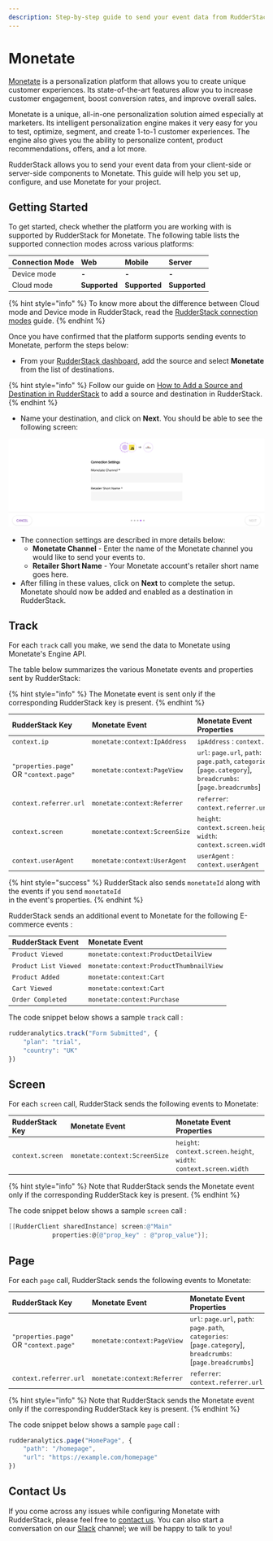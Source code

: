 ```yaml
---
description: Step-by-step guide to send your event data from RudderStack to Monetate.
---
```


# Monetate

[Monetate](https://monetate.com/) is a personalization platform that allows you to create unique customer experiences. Its state-of-the-art features allow you to increase customer engagement, boost conversion rates, and improve overall sales.

Monetate is a unique, all-in-one personalization solution aimed especially at marketers. Its intelligent personalization engine makes it very easy for you to test, optimize, segment, and create 1-to-1 customer experiences. The engine also gives you the ability to personalize content, product recommendations, offers, and a lot more.  
  
RudderStack allows you to send your event data from your client-side or server-side components to Monetate. This guide will help you set up, configure, and use Monetate for your project.

## Getting Started

To get started, check whether the platform you are working with is supported by RudderStack for Monetate. The following table lists the supported connection modes across various platforms:

| **Connection Mode** | **Web** | **Mobile** | **Server** |
| :--- | :--- | :--- | :--- |
| Device mode | **-** | **-** | **-** |
| Cloud mode | **Supported** | **Supported** | **Supported** |

{% hint style="info" %}
To know more about the difference between Cloud mode and Device mode in RudderStack, read the [RudderStack connection modes](https://docs.rudderstack.com/get-started/rudderstack-connection-modes) guide.
{% endhint %}

Once you have confirmed that the platform supports sending events to Monetate, perform the steps below:

* From your [RudderStack dashboard](https://app.rudderlabs.com/), add the source and select **Monetate** from the list of destinations.

{% hint style="info" %}
Follow our guide on [How to Add a Source and Destination in RudderStack](https://docs.rudderstack.com/how-to-guides/adding-source-and-destination-rudderstack) to add a source and destination in RudderStack.
{% endhint %}

* Name your destination, and click on **Next**. You should be able to see the following screen:

![Connection Settings for Monetate](../.gitbook/assets/image%20%286%29.png)

* The connection settings are described in more details below:
  * **Monetate Channel** - Enter the name of the Monetate channel you would like to send your events to.
  * **Retailer Short Name** - Your Monetate account's retailer short name goes here.
* After filling in these values, click on **Next** to complete the setup. Monetate should now be added and enabled as a destination in RudderStack.

## Track

For each `track` call you make, we send the data to Monetate using Monetate's Engine API.

The table below summarizes the various Monetate events and properties sent by RudderStack: 

{% hint style="info" %}
The Monetate event is sent only if the corresponding RudderStack key is present.
{% endhint %}

| RudderStack Key | Monetate Event | Monetate Event Properties |
| :--- | :--- | :--- |
| `context.ip` | `monetate:context:IpAddress` | `ipAddress` : `context.ip` |
| `"properties.page"` OR `"context.page"` | `monetate:context:PageView` | `url`: `page.url`, `path`: `page.path`, `categories`: \[`page.category`\], `breadcrumbs`: \[`page.breadcrumbs`\] |
| `context.referrer.url` | `monetate:context:Referrer` | `referrer`: `context.referrer.url` |
| `context.screen` | `monetate:context:ScreenSize` | `height`: `context.screen.height`, `width`: `context.screen.width` |
| `context.userAgent` | `monetate:context:UserAgent` | `userAgent` : `context.userAgent` |

{% hint style="success" %}
RudderStack also sends `monetateId` along with the events if you send `monetateId`  
in the event's properties.
{% endhint %}

RudderStack sends an additional event to Monetate for the following E-commerce events :

| RudderStack Event | Monetate Event |
| :--- | :--- |
| `Product Viewed` | `monetate:context:ProductDetailView` |
| `Product List Viewed` | `monetate:context:ProductThumbnailView` |
| `Product Added` | `monetate:context:Cart` |
| `Cart Viewed` | `monetate:context:Cart` |
| `Order Completed` | `monetate:context:Purchase` |

The code snippet below shows a sample `track` call : 

```javascript
rudderanalytics.track("Form Submitted", {
    "plan": "trial",
    "country": "UK"
})
```

## Screen

For each `screen` call, RudderStack sends the following events to Monetate:

| RudderStack Key | Monetate Event | Monetate Event Properties |
| :--- | :--- | :--- |
| `context.screen` | `monetate:context:ScreenSize` | `height`: `context.screen.height`, `width`: `context.screen.width` |

{% hint style="info" %}
Note that RudderStack sends the Monetate event only if the corresponding RudderStack key is present.
{% endhint %}

The code snippet below shows a sample `screen` call : 

```objectivec
[[RudderClient sharedInstance] screen:@"Main" 
            properties:@{@"prop_key" : @"prop_value"}];
```

## Page

For each `page` call, RudderStack sends the following events to Monetate:

| RudderStack Key | Monetate Event | Monetate Event Properties |
| :--- | :--- | :--- |
| `"properties.page"` OR `"context.page"` | `monetate:context:PageView` | `url`: `page.url`, `path`: `page.path`, `categories`: \[`page.category`\], `breadcrumbs`: \[`page.breadcrumbs`\] |
| `context.referrer.url` | `monetate:context:Referrer` | `referrer`: `context.referrer.url` |

{% hint style="info" %}
Note that RudderStack sends the Monetate event only if the corresponding RudderStack key is present.
{% endhint %}

The code snippet below shows a sample `page` call : 

```javascript
rudderanalytics.page("HomePage", {
    "path": "/homepage",
    "url": "https://example.com/homepage"
})
```

## Contact Us

If you come across any issues while configuring Monetate with RudderStack, please feel free to [contact us](mailto:%20contact@rudderstack.com). You can also start a conversation on our [Slack](https://resources.rudderstack.com/join-rudderstack-slack) channel; we will be happy to talk to you!

